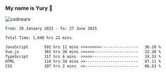 ### My name is Yury 👋 
![codrwars](https://www.codewars.com/users/litury/badges/micro) 


<!--START_SECTION:waka-->

```txt
From: 28 January 2022 - To: 27 June 2025

Total Time: 1,640 hrs 21 mins

JavaScript       592 hrs 11 mins >>>>>>>>>----------------   36.10 %
Vue.js           365 hrs 30 mins >>>>>>-------------------   22.28 %
TypeScript       317 hrs 6 mins  >>>>>--------------------   19.33 %
HTML             116 hrs 34 mins >>-----------------------   07.11 %
CSS              107 hrs 2 mins  >>-----------------------   06.53 %
```

<!--END_SECTION:waka-->

